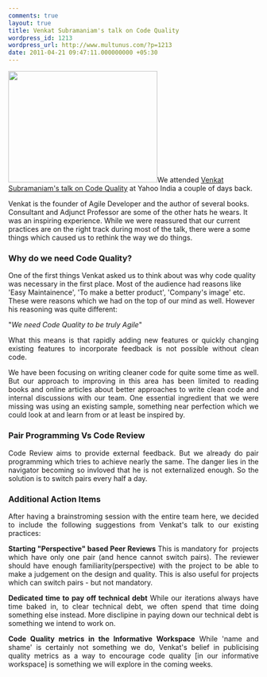 ```yaml
---
comments: true
layout: true
title: Venkat Subramaniam's talk on Code Quality
wordpress_id: 1213
wordpress_url: http://www.multunus.com/?p=1213
date: 2011-04-21 09:47:11.000000000 +05:30
---
```

<a rel="attachment wp-att-1217" href="http://www.multunus.com/2011/04/venkat-subramaniam-code-quality/venkat_at_yahoo/"><img class="alignright size-medium wp-image-1217" title="Venkat_at_yahoo" src="http://www.multunus.com/wp-blog/wp-content/uploads/2011/04/Venkat_at_yahoo-300x224.jpg" alt="" width="300" height="224" /></a>We attended <a href="http://http://www.agiledeveloper.com/presentations/caring_about_code_quality.pdf">Venkat Subramaniam's talk on Code Quality</a> at Yahoo India a couple of days back.

Venkat is the founder of Agile Developer and the author of several books. Consultant and Adjunct Professor are some of the other hats he wears. It was an inspiring experience. While we were reassured that our current practices are on the right track during most of the talk, there were a some things which caused us to rethink the way we do things.
<h3><strong>Why do we need Code Quality?</strong></h3>
One of the first things Venkat asked us to think about was why code quality was necessary in the first place. Most of the audience had reasons like 'Easy Maintainence', 'To make a better product', 'Company's image' etc. These were reasons which we had on the top of our mind as well. However his reasoning was quite different:
<p style="text-align: left;">"<em>We need Code Quality to be truly Agile</em>"</p>
<p style="text-align: justify;">What this means is that rapidly adding new features or quickly changing existing features to incorporate feedback is not possible without clean code.</p>
<p style="text-align: justify;">We have been focusing on writing cleaner code for quite some time as well. But our approach to improving in this area has been limited to reading books and online articles about better approaches to write clean code and internal discussions with our team. One essential ingredient that we were missing was using an existing sample, something near perfection which we could look at and learn from or at least be inspired by.</p>

<h3><strong>Pair Programming Vs Code Review</strong></h3>
<p style="text-align: justify;">Code Review aims to provide external feedback. But we already do pair programming which tries to achieve nearly the same. The danger lies in the navigator becoming so invloved that he is not externalized enough. So the solution is to switch pairs every half a day.</p>

<h3 style="text-align: justify;">Additional Action Items</h3>
<p style="text-align: justify;">After having a brainstroming session with the entire team here, we decided to include the following suggestions from Venkat's talk to our existing practices:</p>
<p style="text-align: justify;"><strong>Starting "Perspective" based Peer Reviews</strong>
This is mandatory for  projects which have only one pair (and hence cannot switch pairs). The reviewer should have enough familiarity(perspective) with the project to be able to make a judgement on the design and quality. This is also useful for projects which can switch pairs - but not mandatory.</p>
<p style="text-align: justify;"><strong>Dedicated time to pay off technical debt</strong>
While our iterations always have time baked in, to clear technical debt, we often spend that time doing something else instead. More disclipine in paying down our technical debt is something we intend to work on.</p>
<p style="text-align: justify;"><strong>Code Quality metrics in the Informative Workspace</strong>
While 'name and shame' is certainly not something we do, Venkat's belief in publicising quality metrics as a way to encourage code quality [in our informative workspace] is something we will explore in the coming weeks.</p>
<p style="text-align: justify;"></p>
